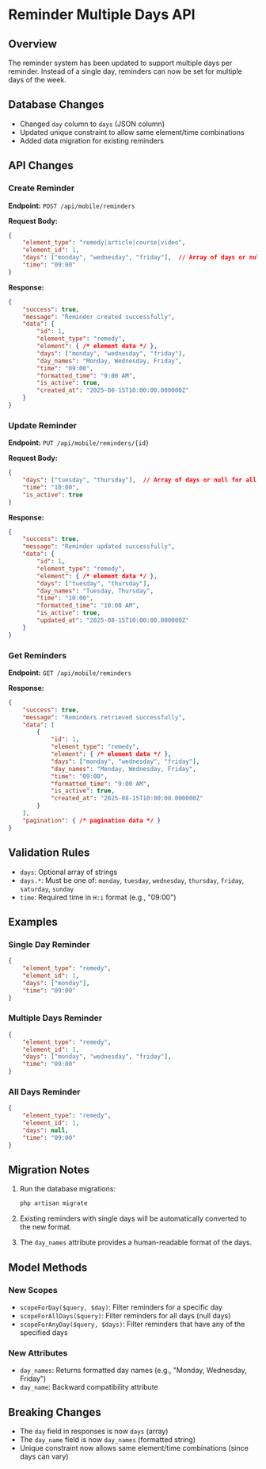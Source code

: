 # Reminder Multiple Days API

## Overview

The reminder system has been updated to support multiple days per reminder. Instead of a single day, reminders can now be set for multiple days of the week.

## Database Changes

- Changed `day` column to `days` (JSON column)
- Updated unique constraint to allow same element/time combinations
- Added data migration for existing reminders

## API Changes

### Create Reminder

**Endpoint:** `POST /api/mobile/reminders`

**Request Body:**
```json
{
    "element_type": "remedy|article|course|video",
    "element_id": 1,
    "days": ["monday", "wednesday", "friday"],  // Array of days or null for all days
    "time": "09:00"
}
```

**Response:**
```json
{
    "success": true,
    "message": "Reminder created successfully",
    "data": {
        "id": 1,
        "element_type": "remedy",
        "element": { /* element data */ },
        "days": ["monday", "wednesday", "friday"],
        "day_names": "Monday, Wednesday, Friday",
        "time": "09:00",
        "formatted_time": "9:00 AM",
        "is_active": true,
        "created_at": "2025-08-15T10:00:00.000000Z"
    }
}
```

### Update Reminder

**Endpoint:** `PUT /api/mobile/reminders/{id}`

**Request Body:**
```json
{
    "days": ["tuesday", "thursday"],  // Array of days or null for all days
    "time": "10:00",
    "is_active": true
}
```

**Response:**
```json
{
    "success": true,
    "message": "Reminder updated successfully",
    "data": {
        "id": 1,
        "element_type": "remedy",
        "element": { /* element data */ },
        "days": ["tuesday", "thursday"],
        "day_names": "Tuesday, Thursday",
        "time": "10:00",
        "formatted_time": "10:00 AM",
        "is_active": true,
        "updated_at": "2025-08-15T10:00:00.000000Z"
    }
}
```

### Get Reminders

**Endpoint:** `GET /api/mobile/reminders`

**Response:**
```json
{
    "success": true,
    "message": "Reminders retrieved successfully",
    "data": [
        {
            "id": 1,
            "element_type": "remedy",
            "element": { /* element data */ },
            "days": ["monday", "wednesday", "friday"],
            "day_names": "Monday, Wednesday, Friday",
            "time": "09:00",
            "formatted_time": "9:00 AM",
            "is_active": true,
            "created_at": "2025-08-15T10:00:00.000000Z"
        }
    ],
    "pagination": { /* pagination data */ }
}
```

## Validation Rules

- `days`: Optional array of strings
- `days.*`: Must be one of: `monday`, `tuesday`, `wednesday`, `thursday`, `friday`, `saturday`, `sunday`
- `time`: Required time in `H:i` format (e.g., "09:00")

## Examples

### Single Day Reminder
```json
{
    "element_type": "remedy",
    "element_id": 1,
    "days": ["monday"],
    "time": "09:00"
}
```

### Multiple Days Reminder
```json
{
    "element_type": "remedy",
    "element_id": 1,
    "days": ["monday", "wednesday", "friday"],
    "time": "09:00"
}
```

### All Days Reminder
```json
{
    "element_type": "remedy",
    "element_id": 1,
    "days": null,
    "time": "09:00"
}
```

## Migration Notes

1. Run the database migrations:
   ```bash
   php artisan migrate
   ```

2. Existing reminders with single days will be automatically converted to the new format.

3. The `day_names` attribute provides a human-readable format of the days.

## Model Methods

### New Scopes
- `scopeForDay($query, $day)`: Filter reminders for a specific day
- `scopeForAllDays($query)`: Filter reminders for all days (null days)
- `scopeForAnyDay($query, $days)`: Filter reminders that have any of the specified days

### New Attributes
- `day_names`: Returns formatted day names (e.g., "Monday, Wednesday, Friday")
- `day_name`: Backward compatibility attribute

## Breaking Changes

- The `day` field in responses is now `days` (array)
- The `day_name` field is now `day_names` (formatted string)
- Unique constraint now allows same element/time combinations (since days can vary) 